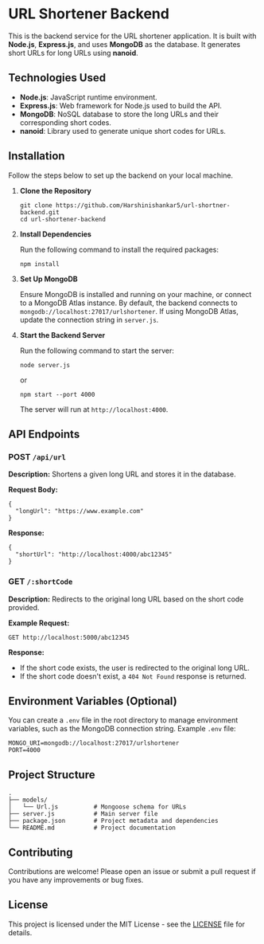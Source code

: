 
<h1>URL Shortener Backend</h1>

<p>This is the backend service for the URL shortener application. It is built with <strong>Node.js</strong>, <strong>Express.js</strong>, and uses <strong>MongoDB</strong> as the database. It generates short URLs for long URLs using <strong>nanoid</strong>.</p>

<h2>Technologies Used</h2>
<ul>
    <li><strong>Node.js</strong>: JavaScript runtime environment.</li>
    <li><strong>Express.js</strong>: Web framework for Node.js used to build the API.</li>
    <li><strong>MongoDB</strong>: NoSQL database to store the long URLs and their corresponding short codes.</li>
    <li><strong>nanoid</strong>: Library used to generate unique short codes for URLs.</li>
</ul>

<h2>Installation</h2>
<p>Follow the steps below to set up the backend on your local machine.</p>

<ol>
    <li><strong>Clone the Repository</strong>
        <pre><code>git clone https://github.com/Harshinishankar5/url-shortner-backend.git
cd url-shortener-backend</code></pre>
    </li>
    <li><strong>Install Dependencies</strong>
        <p>Run the following command to install the required packages:</p>
        <pre><code>npm install</code></pre>
    </li>
    <li><strong>Set Up MongoDB</strong>
        <p>Ensure MongoDB is installed and running on your machine, or connect to a MongoDB Atlas instance. By default, the backend connects to <code>mongodb://localhost:27017/urlshortener</code>. If using MongoDB Atlas, update the connection string in <code>server.js</code>.</p>
    </li>
    <li><strong>Start the Backend Server</strong>
        <p>Run the following command to start the server:</p>
        <pre><code>node server.js</code></pre>  or <br/>
       <pre><code>npm start --port 4000</code></pre>
        <p>The server will run at <code>http://localhost:4000</code>.</p>
    </li>
</ol>

<h2>API Endpoints</h2>

<h3>POST <code>/api/url</code></h3>
<p><strong>Description:</strong> Shortens a given long URL and stores it in the database.</p>
<p><strong>Request Body:</strong></p>
<pre><code>{
  "longUrl": "https://www.example.com"
}</code></pre>
<p><strong>Response:</strong></p>
<pre><code>{
  "shortUrl": "http://localhost:4000/abc12345"
}</code></pre>

<h3>GET <code>/:shortCode</code></h3>
<p><strong>Description:</strong> Redirects to the original long URL based on the short code provided.</p>
<p><strong>Example Request:</strong></p>
<pre><code>GET http://localhost:5000/abc12345</code></pre>
<p><strong>Response:</strong></p>
<ul>
    <li>If the short code exists, the user is redirected to the original long URL.</li>
    <li>If the short code doesn't exist, a <code>404 Not Found</code> response is returned.</li>
</ul>

<h2>Environment Variables (Optional)</h2>
<p>You can create a <code>.env</code> file in the root directory to manage environment variables, such as the MongoDB connection string. Example <code>.env</code> file:</p>
<pre><code>MONGO_URI=mongodb://localhost:27017/urlshortener
PORT=4000</code></pre>

<h2>Project Structure</h2>
<pre><code>.
├── models/
│   └── Url.js          # Mongoose schema for URLs
├── server.js           # Main server file
├── package.json        # Project metadata and dependencies
└── README.md           # Project documentation</code></pre>

<h2>Contributing</h2>
<p>Contributions are welcome! Please open an issue or submit a pull request if you have any improvements or bug fixes.</p>

<h2>License</h2>
<p>This project is licensed under the MIT License - see the <a href="LICENSE">LICENSE</a> file for details.</p>
